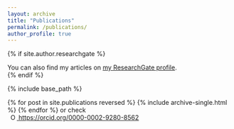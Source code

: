 ```yaml
---
layout: archive
title: "Publications"
permalink: /publications/
author_profile: true
---
```


{% if site.author.researchgate  %}
  <div class="wordwrap">You can also find my articles on <a href="{{site.author.researchgate }}">my ResearchGate profile</a>.</div>
{% endif %}

{% include base_path %}

{% for post in site.publications reversed %}
  {% include archive-single.html %}
{% endfor %}
or check     
<a
    id="cy-effective-orcid-url"
    class="underline"
     href="https://orcid.org/0000-0002-9280-8562"
     target="orcid.widget"
     rel="me noopener noreferrer"
     style="vertical-align: top">
     <img
        src="https://orcid.org/sites/default/files/images/orcid_16x16.png"
        style="width: 1em; margin-inline-start: 0.5em"
        alt="ORCID iD icon"/>
      https://orcid.org/0000-0002-9280-8562
    </a>
